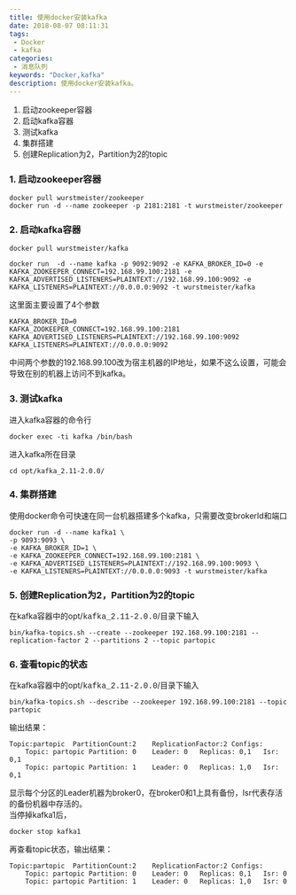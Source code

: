 ```yaml
---
title: 使用docker安装kafka
date: 2018-08-07 08:11:31
tags: 
 - Docker
 - kafka
categories: 
 - 消息队列
keywords: "Docker,kafka"
description: 使用docker安装kafka。
---
```


1. 启动zookeeper容器
2. 启动kafka容器
3. 测试kafka
4. 集群搭建
5. 创建Replication为2，Partition为2的topic

<!--more-->
### 1\. 启动zookeeper容器

    docker pull wurstmeister/zookeeper
    docker run -d --name zookeeper -p 2181:2181 -t wurstmeister/zookeeper

### <a name="t1" style="outline-style: initial; outline-width: 0px; color: rgb(78, 161, 219); cursor: pointer; word-break: break-all;"></a>2\. 启动kafka容器

    docker pull wurstmeister/kafka

    docker run  -d --name kafka -p 9092:9092 -e KAFKA_BROKER_ID=0 -e KAFKA_ZOOKEEPER_CONNECT=192.168.99.100:2181 -e KAFKA_ADVERTISED_LISTENERS=PLAINTEXT://192.168.99.100:9092 -e KAFKA_LISTENERS=PLAINTEXT://0.0.0.0:9092 -t wurstmeister/kafka 

这里面主要设置了4个参数

    KAFKA_BROKER_ID=0               
    KAFKA_ZOOKEEPER_CONNECT=192.168.99.100:2181
    KAFKA_ADVERTISED_LISTENERS=PLAINTEXT://192.168.99.100:9092
    KAFKA_LISTENERS=PLAINTEXT://0.0.0.0:9092

中间两个参数的192.168.99.100改为宿主机器的IP地址，如果不这么设置，可能会导致在别的机器上访问不到kafka。

### <a name="t2" style="outline-style: initial; outline-width: 0px; color: rgb(78, 161, 219); cursor: pointer; word-break: break-all;"></a>3\. 测试kafka

进入kafka容器的命令行

    docker exec -ti kafka /bin/bash

进入kafka所在目录

    cd opt/kafka_2.11-2.0.0/

### <a name="t3" style="outline-style: initial; outline-width: 0px; color: rgb(78, 161, 219); cursor: pointer; word-break: break-all;"></a>4\. 集群搭建

使用docker命令可快速在同一台机器搭建多个kafka，只需要改变brokerId和端口

    docker run -d --name kafka1 \
    -p 9093:9093 \
    -e KAFKA_BROKER_ID=1 \
    -e KAFKA_ZOOKEEPER_CONNECT=192.168.99.100:2181 \
    -e KAFKA_ADVERTISED_LISTENERS=PLAINTEXT://192.168.99.100:9093 \
    -e KAFKA_LISTENERS=PLAINTEXT://0.0.0.0:9093 -t wurstmeister/kafka

### <a name="t4" style="outline-style: initial; outline-width: 0px; color: rgb(78, 161, 219); cursor: pointer; word-break: break-all;"></a>5\. 创建Replication为2，Partition为2的topic

在kafka容器中的opt/<span style="background-color: transparent; color: inherit; font-family: Menlo, Monaco, Consolas, &quot;Courier New&quot;, monospace; font-size: inherit; white-space: pre-wrap;">kafka_2.11-2.0.0</span>/目录下输入

    bin/kafka-topics.sh --create --zookeeper 192.168.99.100:2181 --replication-factor 2 --partitions 2 --topic partopic

### <a name="t5" style="outline-style: initial; outline-width: 0px; color: rgb(78, 161, 219); cursor: pointer; word-break: break-all;"></a>6\. 查看topic的状态

在kafka容器中的opt/<span style="background-color: transparent; color: inherit; font-family: Menlo, Monaco, Consolas, &quot;Courier New&quot;, monospace; font-size: inherit; white-space: pre-wrap;">kafka_2.11-2.0.0</span>/目录下输入

    bin/kafka-topics.sh --describe --zookeeper 192.168.99.100:2181 --topic partopic

输出结果：

    Topic:partopic  PartitionCount:2    ReplicationFactor:2 Configs:
        Topic: partopic Partition: 0    Leader: 0   Replicas: 0,1   Isr: 0,1
        Topic: partopic Partition: 1    Leader: 0   Replicas: 1,0   Isr: 0,1

显示每个分区的Leader机器为broker0，在broker0和1上具有备份，Isr代表存活的备份机器中存活的。  
当停掉kafka1后，

    docker stop kafka1

再查看topic状态，输出结果：

    Topic:partopic  PartitionCount:2    ReplicationFactor:2 Configs:
        Topic: partopic Partition: 0    Leader: 0   Replicas: 0,1   Isr: 0
        Topic: partopic Partition: 1    Leader: 0   Replicas: 1,0   Isr: 0
